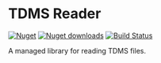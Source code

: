 TDMS Reader
=============

[![Nuget](http://img.shields.io/nuget/v/TDMSReader.svg)](http://www.nuget.org/packages/TDMSReader/) [![Nuget downloads](http://img.shields.io/nuget/dt/TDMSReader.svg)](http://www.nuget.org/packages/TDMSReader/) [![Build Status](https://travis-ci.org/mikeobrien/TDMSReader.png?branch=master)](https://travis-ci.org/mikeobrien/TDMSReader) 

A managed library for reading TDMS files.